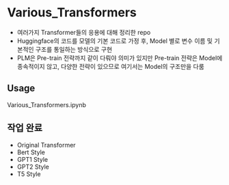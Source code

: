# Various_Transformers

- 여러가지 Transformer들의 응용에 대해 정리한 repo
- Huggingface의 코드를 모델의 기본 코드로 가정 후, Model 별로 변수 이름 및 기본적인 구조를 통일하는 방식으로 구현
- PLM은 Pre-train 전략까지 같이 다뤄야 의미가 있지만 Pre-train 전략은 Model에 종속적이지 않고, 다양한 전략이 있으므로 여기서는 Model의 구조만을 다룸

## Usage
Various_Transformers.ipynb

## 작업 완료
- Original Transformer   
- Bert Style
- GPT1 Style
- GPT2 Style
- T5 Style

